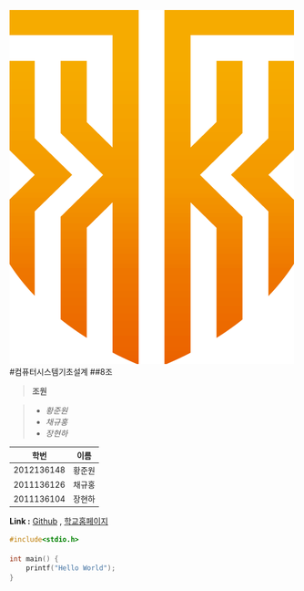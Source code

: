 ![mark](https://raw.githubusercontent.com/jhh1117/8JO/40a8366e847925f27075bcd7c27e5265fd24c1fe/image/kut_logo.gif "mark")
#컴퓨터시스템기초설계
##8조

> **조원**

> - *황준원*
> - *채규홍*
>- *장현하*


학번        | 이름
---------- | ------
2012136148 | 황준원
2011136126 | 채규홍
2011136104 | 장현하

**Link :** [Github](https://github.com/jhh1117/8JO) , [학교홈페이지][1]
```C
#include<stdio.h>

int main() {
	printf("Hello World");
}
```


[1]: http://www.koreatech.ac.kr/


